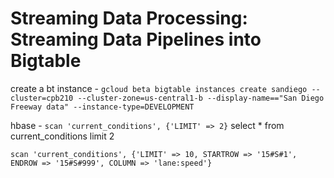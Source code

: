 # Streaming Data Processing: Streaming Data Pipelines into Bigtable

create a bt instance - 
`gcloud beta bigtable instances create sandiego --cluster=cpb210 --cluster-zone=us-central1-b --display-name=="San Diego Freeway data" --instance-type=DEVELOPMENT`

hbase - `scan 'current_conditions', {'LIMIT' => 2}` select * from current_conditions limit 2


`scan 'current_conditions', {'LIMIT' => 10, STARTROW => '15#S#1', ENDROW => '15#S#999', COLUMN => 'lane:speed'}`